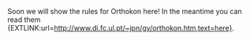 Soon we will show the rules for Orthokon here! In the meantime you can read them {EXTLINK:url=http://www.di.fc.ul.pt/~jpn/gv/orthokon.htm,text=here}.
